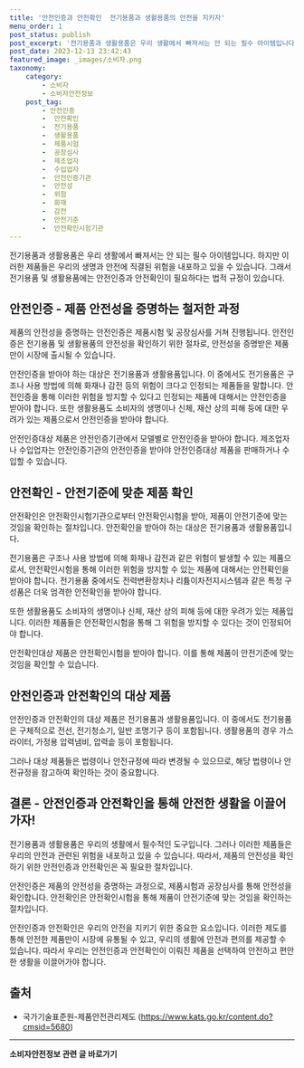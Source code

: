 ```yaml
---
title: '안전인증과 안전확인  전기용품과 생활용품의 안전을 지키자'
menu_order: 1
post_status: publish
post_excerpt: '전기용품과 생활용품은 우리 생활에서 빠져서는 안 되는 필수 아이템입니다. 하지만 이러한 제품들은 우리의 생명과 안전에 직결된 위험을 내포하고 있을 수 있습니다. 그래서 전기용품 및 생활용품에는 안전인증과 안전확인이 필요하다는 법적 규정이 있습니다.'
post_date: 2023-12-13 23:42:43
featured_image: _images/소비자.png
taxonomy:
    category:
        - 소비자
        - 소비자안전정보
    post_tag:
        - 안전인증
        -  안전확인
        -  전기용품
        -  생활용품
        -  제품시험
        -  공장심사
        -  제조업자
        -  수입업자
        -  안전인증기관
        -  안전성
        -  위험
        -  화재
        -  감전
        -  안전기준
        -  안전확인시험기관
---
```



전기용품과 생활용품은 우리 생활에서 빠져서는 안 되는 필수 아이템입니다. 하지만 이러한 제품들은 우리의 생명과 안전에 직결된 위험을 내포하고 있을 수 있습니다. 그래서 전기용품 및 생활용품에는 안전인증과 안전확인이 필요하다는 법적 규정이 있습니다.

## 안전인증 - 제품 안전성을 증명하는 철저한 과정

제품의 안전성을 증명하는 안전인증은 제품시험 및 공장심사를 거쳐 진행됩니다. 안전인증은 전기용품 및 생활용품의 안전성을 확인하기 위한 절차로, 안전성을 증명받은 제품만이 시장에 출시될 수 있습니다.

안전인증을 받아야 하는 대상은 전기용품과 생활용품입니다. 이 중에서도 전기용품은 구조나 사용 방법에 의해 화재나 감전 등의 위험이 크다고 인정되는 제품들을 말합니다. 안전인증을 통해 이러한 위험을 방지할 수 있다고 인정되는 제품에 대해서는 안전인증을 받아야 합니다. 또한 생활용품도 소비자의 생명이나 신체, 재산 상의 피해 등에 대한 우려가 있는 제품으로서 안전인증을 받아야 합니다.

안전인증대상 제품은 안전인증기관에서 모델별로 안전인증을 받아야 합니다. 제조업자나 수입업자는 안전인증기관의 안전인증을 받아야 안전인증대상 제품을 판매하거나 수입할 수 있습니다.

## 안전확인 - 안전기준에 맞춘 제품 확인

안전확인은 안전확인시험기관으로부터 안전확인시험을 받아, 제품이 안전기준에 맞는 것임을 확인하는 절차입니다. 안전확인을 받아야 하는 대상은 전기용품과 생활용품입니다.

전기용품은 구조나 사용 방법에 의해 화재나 감전과 같은 위험이 발생할 수 있는 제품으로서, 안전확인시험을 통해 이러한 위험을 방지할 수 있는 제품에 대해서는 안전확인을 받아야 합니다. 전기용품 중에서도 전력변환장치나 리튬이차전지시스템과 같은 특정 구성품은 더욱 엄격한 안전확인을 받아야 합니다.

또한 생활용품도 소비자의 생명이나 신체, 재산 상의 피해 등에 대한 우려가 있는 제품입니다. 이러한 제품들은 안전확인시험을 통해 그 위험을 방지할 수 있다는 것이 인정되어야 합니다.

안전확인대상 제품은 안전확인시험을 받아야 합니다. 이를 통해 제품이 안전기준에 맞는 것임을 확인할 수 있습니다.

## 안전인증과 안전확인의 대상 제품

안전인증과 안전확인의 대상 제품은 전기용품과 생활용품입니다. 이 중에서도 전기용품은 구체적으로 전선, 전기청소기, 일반 조명기구 등이 포함됩니다. 생활용품의 경우 가스라이터, 가정용 압력냄비, 압력솥 등이 포함됩니다.

그러나 대상 제품들은 법령이나 안전규정에 따라 변경될 수 있으므로, 해당 법령이나 안전규정을 참고하여 확인하는 것이 중요합니다.

## 결론 - 안전인증과 안전확인을 통해 안전한 생활을 이끌어가자!

전기용품과 생활용품은 우리의 생활에서 필수적인 도구입니다. 그러나 이러한 제품들은 우리의 안전과 관련된 위험을 내포하고 있을 수 있습니다. 따라서, 제품의 안전성을 확인하기 위한 안전인증과 안전확인은 꼭 필요한 절차입니다.

안전인증은 제품의 안전성을 증명하는 과정으로, 제품시험과 공장심사를 통해 안전성을 확인합니다. 안전확인은 안전확인시험을 통해 제품이 안전기준에 맞는 것임을 확인하는 절차입니다.

안전인증과 안전확인은 우리의 안전을 지키기 위한 중요한 요소입니다. 이러한 제도를 통해 안전한 제품만이 시장에 유통될 수 있고, 우리의 생활에 안전과 편의를 제공할 수 있습니다. 따라서 우리는 안전인증과 안전확인이 이뤄진 제품을 선택하여 안전하고 편안한 생활을 이끌어가야 합니다. 

## 출처

- 국가기술표준원-제품안전관리제도 (https://www.kats.go.kr/content.do?cmsid=5680)
<!-- wp:separator -->
<hr class="wp-block-separator has-alpha-channel-opacity"/>
<!-- /wp:separator -->

<!-- wp:group {"backgroundColor":"base","layout":{"type":"constrained"}} -->
<div class="wp-block-group has-base-background-color has-background"><!-- wp:paragraph {"align":"center","fontSize":"medium"} -->
<p class="has-text-align-center has-large-font-size"><strong>소비자안전정보 관련 글 바로가기</strong></p>
<!-- /wp:paragraph -->


<!-- wp:latest-posts
{"categories":[{"id":31486,"count":19,"description":"","link":"https://uknowlaw.com/category/%ec%86%8c%eb%b9%84%ec%9e%90%ec%95%88%ec%a0%84%ec%a0%95%eb%b3%b4/","name":"소비자안전정보","slug":"소비자안전정보","taxonomy":"category","parent":0,"meta":[],"_links":{"self":[{"href":"https://uknowlaw.com/wp-json/wp/v2/categories/31486"}],"collection":[{"href":"https://uknowlaw.com/wp-json/wp/v2/categories"}],"about":[{"href":"https://uknowlaw.com/wp-json/wp/v2/taxonomies/category"}],"wp:post_type":[{"href":"https://uknowlaw.com/wp-json/wp/v2/posts?categories=31486"}],"curies":[{"name":"wp","href":"https://api.w.org/{rel}","templated":true}]}}],"postsToShow":100,"excerptLength":28,"postLayout":"grid","columns":2,"featuredImageAlign":"left","featuredImageSizeSlug":"large","fontSize":"small"} /--></div>
<!-- /wp:group -->